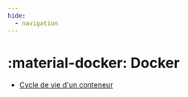 ```yaml
---
hide:
  - navigation
---
```


# :material-docker: Docker

- [Cycle de vie d'un conteneur](docker/cycle_vie_conteneur_alpine.md)
